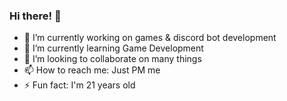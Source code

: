 ### Hi there! 👋
- 🔭 I’m currently working on games & discord bot development
- 🌱 I’m currently learning Game Development
- 👯 I’m looking to collaborate on many things 
- 📫 How to reach me: Just PM me
- ⚡ Fun fact: I'm 21 years old

<!--
**elvanz/elvanz** is a ✨ _special_ ✨ repository because its `README.md` (this file) appears on your GitHub profile.

Here are some ideas to get you started:

- 🔭 I’m currently working on games & discord bot development
- 🌱 I’m currently learning Game Development
- 👯 I’m looking to collaborate on many things 
- 📫 How to reach me: Just PM me
- ⚡ Fun fact: I'm 21 years old
-->
